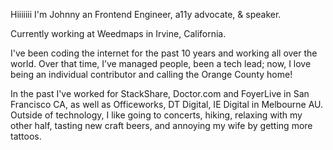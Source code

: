 Hiiiiiii I'm Johnny an Frontend Engineer, a11y advocate, & speaker.

Currently working at Weedmaps in Irvine, California.

I've been coding the internet for the past 10 years and working all over the world. Over that time, I’ve managed people, been a tech lead; now, I love being an individual contributor and calling the Orange County home!

In the past I've worked for StackShare, Doctor.com and FoyerLive in San Francisco CA, as well as Officeworks, DT Digital, IE Digital in Melbourne AU.
Outside of technology, I like going to concerts, hiking, relaxing with my other half, tasting new craft beers, and annoying my wife by getting more tattoos.

